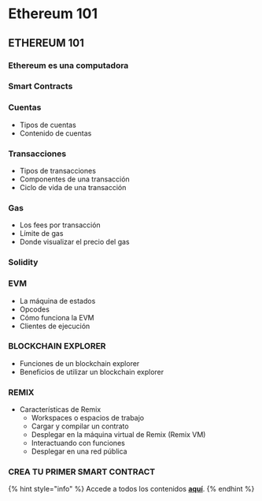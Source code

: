 # Ethereum 101

## ETHEREUM 101

### Ethereum es una computadora

### Smart Contracts

### Cuentas

* Tipos de cuentas
* Contenido de cuentas

### Transacciones

* Tipos de transacciones
* Componentes de una transacción
* Ciclo de vida de una transacción

### Gas

* Los fees por transacción
* Límite de gas
* Donde visualizar el precio del gas

### Solidity

### EVM

* La máquina de estados
* Opcodes
* Cómo funciona la EVM
* Clientes de ejecución

### BLOCKCHAIN EXPLORER

* Funciones de un blockchain explorer
* Beneficios de utilizar un blockchain explorer

### REMIX

* Características de Remix
  * Workspaces o espacios de trabajo
  * Cargar y compilar un contrato
  * Desplegar en la máquina virtual de Remix (Remix VM)
  * Interactuando con funciones
  * Desplegar en una red pública

### CREA TU PRIMER SMART CONTRACT

{% hint style="info" %}
Accede a todos los contenidos [**aquí**](https://ethkipu.notion.site/Clase-2-Intro-a-Smart-Contracts-1f52925f1a8d4889891bbbeeab20d788?pvs=4).
{% endhint %}
